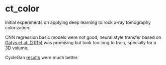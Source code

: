 # ct_color

Initial experiments on applying deep learning to rock x-ray tomography colorization.

CNN regression basic models were not good, neural style transfer based on [Gatys et al. (2015)](https://github.com/leongatys/Gatys2015) was promising but took too long to train, specially for a 3D volume.

CycleGan [results](https://github.com/jralha/ct_color_gan) were much better.
